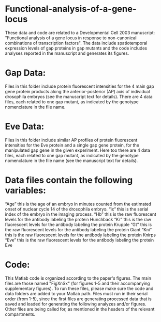# Functional-analysis-of-a-gene-locus
These data and code are related to a Developmental Cell 2003 manuscript: "Functional analysis of a gene locus in response to non-canonical combinations of transcription factors". The data include spatiotemporal expression levels of gap proteins in gap mutants and the code includes analyses reported in the manuscript and generates its figures.

# Gap Data:
Files in this folder include protein fluorescent intensities for the 4 main gap gene protein products  along the anterior-posterior (AP) axis of individual drosophila embryos  (see the manuscript text for details). There are 4 data files, each related to one gap mutant, as indicated by the genotype nomenclature in the file name. 
# Eve Data:
Files in this folder include similar AP profiles of protein fluorescent intensities for the Eve protein and a single gap gene protein, for the manipulated gap gene in the given experiment. Here too there are 4 data files, each related to one gap mutant, as indicated by the genotype nomenclature in the file name (see the manuscript text for details). 

# Data files contain the following variables:
“Age” this is the age of an embryo in minutes counted from the estimated onset of nuclear cycle 14 of the drosophila embryo.
“ix” this is the serial index of the embryo in the imaging process.
“Hb” this is the raw fluorescent levels for the antibody labeling the protein Hunchback
“Kr” this is the raw fluorescent levels for the antibody labeling the protein Krupple
“Gt” this is the raw fluorescent levels for the antibody labeling the protein Giant
“Kni” this is the raw fluorescent levels for the antibody labeling the protein Knirps
“Eve” this is the raw fluorescent levels for the antibody labeling the protein Eve

# Code:
This Matlab code is organized according to the paper's figures. The main files are those named "FigXnSx" (for figures 1-5 and their accompanying supplementary figures). To run these files, please make sure the code and data folders are added to your Matlab path. Files must run in their serial order (from 1-5), since the first files are generating processed data that is saved and loaded for generating the following analyzes and/or figures. Other files are being called for, as mentioned in the headers of the relevant compartments.
